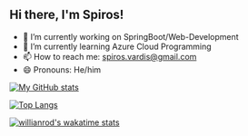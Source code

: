 ## Hi there, I'm Spiros!

- 🔭 I’m currently working on SpringBoot/Web-Development
- 🌱 I’m currently learning Azure Cloud Programming
- 📫 How to reach me: spiros.vardis@gmail.com
- 😄 Pronouns: He/him


[![My GitHub stats](https://github-readme-stats.vercel.app/api?username=spirosvar&count_private=trueshow_icons=true&theme=dracula)](https://github.com/spirosvar/github-readme-stats)



[![Top Langs](https://github-readme-stats.vercel.app/api/top-langs/?username=spirosvar)](https://github.com/spirosvar/github-readme-stats)

[![willianrod's wakatime stats](https://github-readme-stats.vercel.app/api/wakatime?username=spirosvar)](https://github.com/spirosvar/github-readme-stats)

